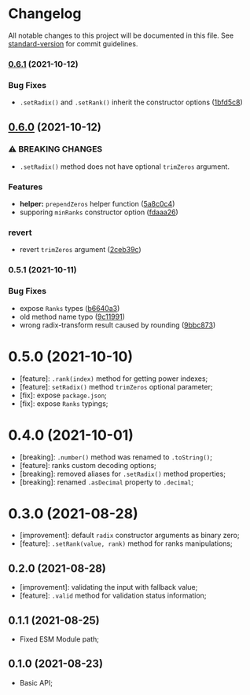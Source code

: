 # Changelog

All notable changes to this project will be documented in this file. See [standard-version](https://github.com/conventional-changelog/standard-version) for commit guidelines.

### [0.6.1](https://github.com/ericrovell/radix/compare/v0.6.0...v0.6.1) (2021-10-12)


### Bug Fixes

* `.setRadix()` and `.setRank()` inherit the constructor options ([1bfd5c8](https://github.com/ericrovell/radix/commit/1bfd5c8b02945237a0e40b613c60e698f68d1a4e))

## [0.6.0](https://github.com/ericrovell/radix/compare/v0.5.1...v0.6.0) (2021-10-12)


### ⚠ BREAKING CHANGES

* `.setRadix()` method does not have optional `trimZeros` argument.

### Features

* **helper:** `prependZeros` helper function ([5a8c0c4](https://github.com/ericrovell/radix/commit/5a8c0c4d7c069d698cd9949ddc86eea713746692))
* supporing `minRanks` constructor option ([fdaaa26](https://github.com/ericrovell/radix/commit/fdaaa26bcd843dad0a0e58578f548690d50bfe9b))


### revert

* revert `trimZeros` argument ([2ceb39c](https://github.com/ericrovell/radix/commit/2ceb39c226a9a0664d78768cbf5d92809d99967d))

### 0.5.1 (2021-10-11)


### Bug Fixes

* expose `Ranks` types ([b6640a3](https://github.com/ericrovell/radix/commit/b6640a3123696a3f57e5b6d98a3a04a77f899810))
* old method name typo ([9c11991](https://github.com/ericrovell/radix/commit/9c119916c8cbddd2b571865c59975f1a914869d2))
* wrong radix-transform result caused by rounding ([9bbc873](https://github.com/ericrovell/radix/commit/9bbc8739dcc99cfadccf48fdec2270c3ce4b8f81))

# 0.5.0 (2021-10-10)

- [feature]: `.rank(index)` method for getting power indexes;
- [feature]: `setRadix()` method `trimZeros` optional parameter;
- [fix]: expose `package.json`;
- [fix]: expose `Ranks` typings;

# 0.4.0 (2021-10-01)

- [breaking]: `.number()` method was renamed to `.toString()`;
- [feature]: ranks custom decoding options;
- [breaking]: removed aliases for `.setRadix()` method properties;
- [breaking]: renamed `.asDecimal` property to `.decimal`;

# 0.3.0 (2021-08-28)

- [improvement]: default `radix` constructor arguments as binary zero;
- [feature]: `.setRank(value, rank)` method for ranks manipulations;

## 0.2.0 (2021-08-28)

- [improvement]: validating the input with fallback value;
- [feature]: `.valid` method for validation status information;

## 0.1.1 (2021-08-25)

- Fixed ESM Module path;

## 0.1.0 (2021-08-23)

- Basic API;